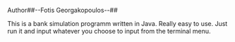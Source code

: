 Author##--Fotis Georgakopoulos--##

This is a bank simulation programm written in Java. Really easy to use. Just run it and input whatever you choose to input from the terminal menu.
